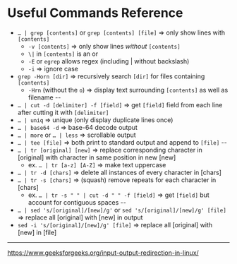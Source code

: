# Useful Commands Reference
- `… | grep [contents]` or `grep [contents] [file]` ⇒ only show lines with `[contents]`
  - `-v [contents]` ⇒ only show lines *without* `[contents]`
  - `\|` in `[contents]` is an or
  - `-E` or `egrep` allows regex (including | without backslash)
  - `-i` ⇒ ignore case
- `grep -Horn [dir]` ⇒ recursively search `[dir]` for files containing `[contents]`
  - `-Hrn` (without the `o`) ⇒ display text surrounding `[contents]` as well as filename
--
- `… | cut -d [delimiter] -f [field]` ⇒ get `[field]` field from each line after cutting it with `[delimiter]`
- `… | uniq` ⇒ unique (only display duplicate lines once)
- `… | base64 -d` ⇒ base-64 decode output
- `… | more` or `… | less` ⇒ scrollable output
- `… | tee [file]` ⇒ both print to standard output and append to `[file]`
--
- `… | tr [original] [new]` ⇒ replace corresponding character in [original] with character in same position in new [new]
  - ex. `… | tr [a-z] [A-Z]` ⇒ make text uppercase
- `… | tr -d [chars]` ⇒ delete all instances of every character in [chars]
- `… | tr -s [chars]` ⇒ (squash) remove repeats for each character in [chars]
  - ex. `… | tr -s " " | cut -d " " -f [field]` ⇒ get `[field]` but account for contiguous spaces
--
- `… | sed 's/[original]/[new]/g'` or `sed 's/[original]/[new]/g' [file]` ⇒ replace all [original] with [new] in output <br>
- `sed -i 's/[original]/[new]/g' [file]` ⇒ replace all [original] with [new] in [file] <br>

---
https://www.geeksforgeeks.org/input-output-redirection-in-linux/